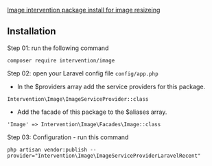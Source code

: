[Image intervention package install for image resizeing](https://image.intervention.io/v2)

## Installation

Step 01: run the following command

```
composer require intervention/image

```

Step 02: open your Laravel config file `config/app.php`

-   In the $providers array add the service providers for this package.

```
Intervention\Image\ImageServiceProvider::class

```

-   Add the facade of this package to the $aliases array.

```
'Image' => Intervention\Image\Facades\Image::class

```

Step 03: Configuration - run this command

```
php artisan vendor:publish --provider="Intervention\Image\ImageServiceProviderLaravelRecent"

```
